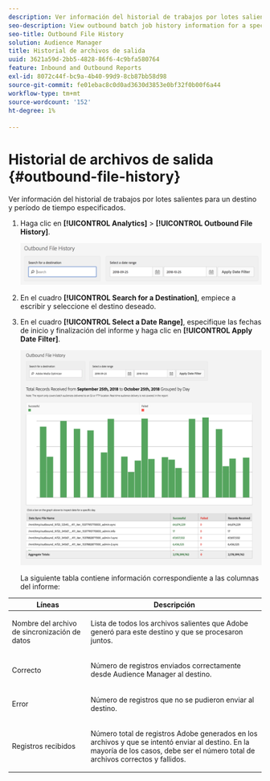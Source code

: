```yaml
---
description: Ver información del historial de trabajos por lotes salientes para un destino y período de tiempo especificados.
seo-description: View outbound batch job history information for a specified destination and time period.
seo-title: Outbound File History
solution: Audience Manager
title: Historial de archivos de salida
uuid: 3621a59d-2bb5-4828-86f6-4c9bfa580764
feature: Inbound and Outbound Reports
exl-id: 8072c44f-bc9a-4b40-99d9-8cb87bb58d98
source-git-commit: fe01ebac8c0d0ad3630d3853e0bf32f0b00f6a44
workflow-type: tm+mt
source-wordcount: '152'
ht-degree: 1%

---
```


# Historial de archivos de salida {#outbound-file-history}

Ver información del historial de trabajos por lotes salientes para un destino y período de tiempo especificados.

<!-- 

t_reports_outbound_history.xml

 -->

1. Haga clic en **[!UICONTROL Analytics]** > **[!UICONTROL Outbound File History]**.

   ![Resultado Del Paso](assets/outbound_history.png)

1. En el cuadro **[!UICONTROL Search for a Destination]**, empiece a escribir y seleccione el destino deseado.
1. En el cuadro **[!UICONTROL Select a Date Range]**, especifique las fechas de inicio y finalización del informe y haga clic en **[!UICONTROL Apply Date Filter]**.

   ![Resultado Del Paso](assets/outbound_history_stats.png)

   La siguiente tabla contiene información correspondiente a las columnas del informe:

<table id="table_93076D46AC50411395E72B9B987E99BE"> 
 <thead> 
  <tr> 
   <th colname="col1" class="entry"> Líneas </th> 
   <th colname="col2" class="entry"> Descripción </th> 
  </tr> 
 </thead>
 <tbody> 
  <tr> 
   <td colname="col1"> Nombre del archivo de sincronización de datos </td> 
   <td colname="col2"> <p>Lista de todos los archivos salientes que <span class="keyword"> Adobe</span> generó para este destino y que se procesaron juntos. </p> </td> 
  </tr> 
  <tr> 
   <td colname="col1"> Correcto </td> 
   <td colname="col2"> <p>Número de registros enviados correctamente desde <span class="keyword"> Audience Manager</span> al destino. </p> </td> 
  </tr> 
  <tr> 
   <td colname="col1"> Error </td> 
   <td colname="col2"> <p>Número de registros que no se pudieron enviar al destino. </p> </td> 
  </tr> 
  <tr> 
   <td colname="col1"> Registros recibidos </td> 
   <td colname="col2"> <p>Número total de registros <span class="keyword"> Adobe</span> generados en los archivos y que se intentó enviar al destino. En la mayoría de los casos, debe ser el número total de archivos correctos y fallidos. </p> </td> 
  </tr> 
 </tbody> 
</table>
